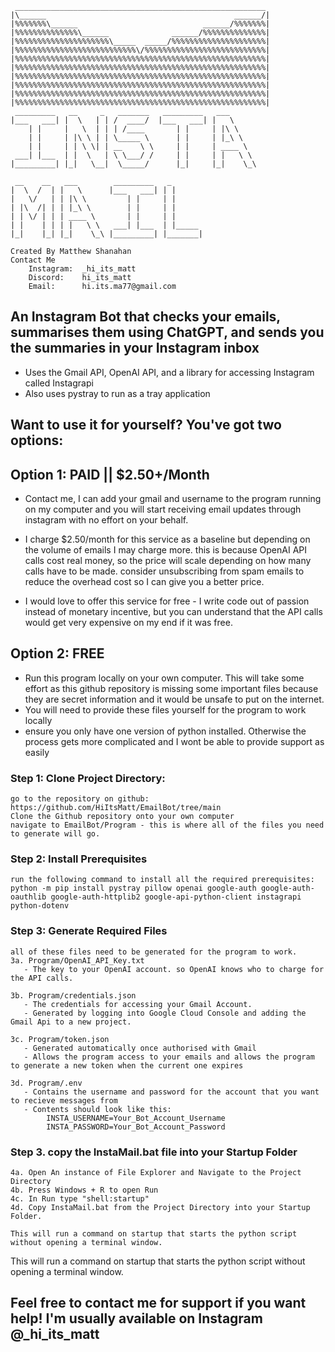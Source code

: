 ```
 ________________________________________________________
|\______                                          ______/|
|%%%%%%%\______                            ______/%%%%%%%|
|%%%%%%%%%%%%%%\______              ______/%%%%%%%%%%%%%%|
|%%%%%%%%%%%%%%%%%%%%%\_____  _____/%%%%%%%%%%%%%%%%%%%%%|
|%%%%%%%%%%%%%%%%%%%%%%%%%%%\/%%%%%%%%%%%%%%%%%%%%%%%%%%%|
|%%%%%%%%%%%%%%%%%%%%%%%%%%%%%%%%%%%%%%%%%%%%%%%%%%%%%%%%|
|%%%%%%%%%%%%%%%%%%%%%%%%%%%%%%%%%%%%%%%%%%%%%%%%%%%%%%%%|
|%%%%%%%%%%%%%%%%%%%%%%%%%%%%%%%%%%%%%%%%%%%%%%%%%%%%%%%%|
|%%%%%%%%%%%%%%%%%%%%%%%%%%%%%%%%%%%%%%%%%%%%%%%%%%%%%%%%|
|%%%%%%%%%%%%%%%%%%%%%%%%%%%%%%%%%%%%%%%%%%%%%%%%%%%%%%%%|
|%%%%%%%%%%%%%%%%%%%%%%%%%%%%%%%%%%%%%%%%%%%%%%%%%%%%%%%%|
 _________   __     _   _______   _________   ___
|___   ___| |  \   | | /  ____/  |___   ___| |   \
    | |     |   \  | | | /____       | |     | |\ \
    | |     | |\ \ | | \_____ \      | |     | |_\ \
    | |     | | \ \| | __    \ \     | |     | ____ \
 ___| |___  | |  \   | \ \___/ /     | |     | |   \ \
|_________| |_|   \__|  \_____/      |_|     |_|    \_\

 __    __   ___        _________   _
|  \  /  | |   \      |___   ___| | |
|   \/   | | |\ \         | |     | |
| |\  /| | | |_\ \        | |     | |
| | \/ | | | ____ \       | |     | |
| |    | | | |   \ \   ___| |___  | |_____
|_|    |_| |_|    \_\ |_________| |_______|

Created By Matthew Shanahan
Contact Me
    Instagram:  _hi_its_matt
    Discord:    hi_its_matt
    Email:      hi.its.ma77@gmail.com
```

## An Instagram Bot that checks your emails, summarises them using ChatGPT, and sends you the summaries in your Instagram inbox

- Uses the Gmail API, OpenAI API, and a library for accessing Instagram called Instagrapi
- Also uses pystray to run as a tray application

## Want to use it for yourself? You've got two options:

## Option 1: PAID || $2.50+/Month

- Contact me, I can add your gmail and username to the program running on my computer and you will start receiving email updates through instagram with no effort on your behalf.

- I charge $2.50/month for this service as a baseline but depending on the volume of emails I may charge more. this is because OpenAI API calls cost real money, so the price will scale depending on how many calls have to be made. consider unsubscribing from spam emails to reduce the overhead cost so I can give you a better price.

- I would love to offer this service for free - I write code out of passion instead of monetary incentive, but you can understand that the API calls would get very expensive on my end if it was free.

## Option 2: FREE

- Run this program locally on your own computer. This will take some effort as this github repository is missing some important files because they are secret information and it would be unsafe to put on the internet.
- You will need to provide these files yourself for the program to work locally
- ensure you only have one version of python installed. Otherwise the process gets more complicated and I wont be able to provide support as easily

### Step 1: Clone Project Directory:
```
go to the repository on github: https://github.com/HiItsMatt/EmailBot/tree/main
Clone the Github repository onto your own computer
navigate to EmailBot/Program - this is where all of the files you need to generate will go.
```

### Step 2: Install Prerequisites
```
run the following command to install all the required prerequisites:
python -m pip install pystray pillow openai google-auth google-auth-oauthlib google-auth-httplib2 google-api-python-client instagrapi python-dotenv
```

### Step 3: Generate Required Files
```
all of these files need to be generated for the program to work.
3a. Program/OpenAI_API_Key.txt
   - The key to your OpenAI account. so OpenAI knows who to charge for the API calls.

3b. Program/credentials.json
   - The credentials for accessing your Gmail Account.
   - Generated by logging into Google Cloud Console and adding the Gmail Api to a new project.

3c. Program/token.json
   - Generated automatically once authorised with Gmail
   - Allows the program access to your emails and allows the program to generate a new token when the current one expires

3d. Program/.env
   - Contains the username and password for the account that you want to recieve messages from
   - Contents should look like this:
        INSTA_USERNAME=Your_Bot_Account_Username
        INSTA_PASSWORD=Your_Bot_Account_Password
```
### Step 3. copy the InstaMail.bat file into your Startup Folder
```
4a. Open An instance of File Explorer and Navigate to the Project Directory
4b. Press Windows + R to open Run
4c. In Run type "shell:startup"
4d. Copy InstaMail.bat from the Project Directory into your Startup Folder.

This will run a command on startup that starts the python script without opening a terminal window.
```

This will run a command on startup that starts the python script without opening a terminal window.

## Feel free to contact me for support if you want help! I'm usually available on Instagram @_hi_its_matt

